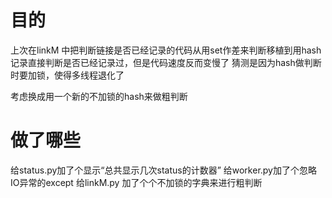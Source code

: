 # 目的
上次在linkM 中把判断链接是否已经记录的代码从用set作差来判断移植到用hash记录直接判断是否已经记录过，但是代码速度反而变慢了
猜测是因为hash做判断时要加锁，使得多线程退化了

考虑换成用一个新的不加锁的hash来做粗判断

# 做了哪些
给status.py加了个显示“总共显示几次status的计数器”
给worker.py加了个忽略IO异常的except
给linkM.py 加了个个不加锁的字典来进行粗判断


